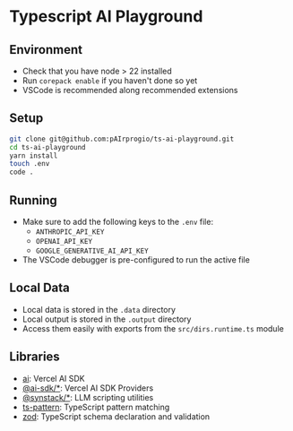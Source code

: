 # Typescript AI Playground

## Environment

- Check that you have node > 22 installed
- Run `corepack enable` if you haven't done so yet
- VSCode is recommended along recommended extensions

## Setup

```bash
git clone git@github.com:pAIrprogio/ts-ai-playground.git
cd ts-ai-playground
yarn install
touch .env
code .
```

## Running

- Make sure to add the following keys to the `.env` file:
  - `ANTHROPIC_API_KEY`
  - `OPENAI_API_KEY`
  - `GOOGLE_GENERATIVE_AI_API_KEY`
- The VSCode debugger is pre-configured to run the active file

## Local Data

- Local data is stored in the `.data` directory
- Local output is stored in the `.output` directory
- Access them easily with exports from the `src/dirs.runtime.ts` module

## Libraries

- [ai](https://github.com/vercel/ai): Vercel AI SDK
- [@ai-sdk/\*](https://sdk.vercel.ai/providers/ai-sdk-providers): Vercel AI SDK Providers
- [@synstack/\*](https://github.com/pairprogio/synscript): LLM scripting utilities
- [ts-pattern](https://github.com/gvergnaud/ts-pattern): TypeScript pattern matching
- [zod](https://github.com/colinhacks/zod): TypeScript schema declaration and validation
